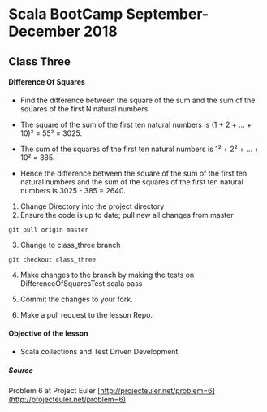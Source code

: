 # Scala BootCamp September- December 2018
## Class Three
#### Difference Of Squares
- Find the difference between the square of the sum and the sum of the squares of the first N natural numbers.

- The square of the sum of the first ten natural numbers is (1 + 2 + ... + 10)² = 55² = 3025.

- The sum of the squares of the first ten natural numbers is 1² + 2² + ... + 10² = 385.

- Hence the difference between the square of the sum of the first ten natural numbers and the sum of the squares of the first ten natural numbers is 3025 - 385 = 2640.

1. Change Directory into the project directory
2. Ensure the code is up to date; pull new all changes from master
````
git pull origin master
````
3. Change to class_three branch
````
git checkout class_three
````
4. Make changes to the branch by making the tests on DifferenceOfSquaresTest.scala pass

5. Commit the changes to your fork.

6. Make a pull request to the lesson Repo.

#### Objective of the lesson
- Scala collections and Test Driven Development

##### Source
Problem 6 at Project Euler [http://projecteuler.net/problem=6](http://projecteuler.net/problem=6)
